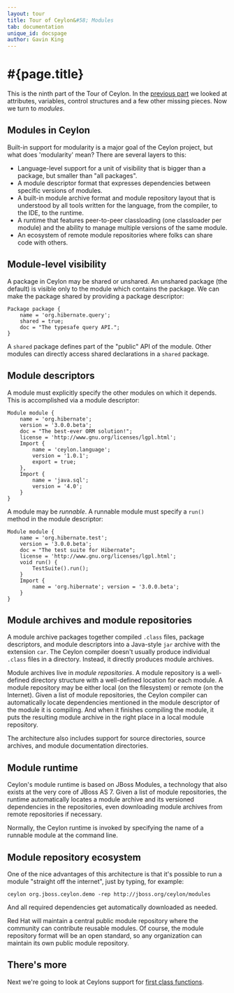 ```yaml
---
layout: tour
title: Tour of Ceylon&#58; Modules
tab: documentation
unique_id: docspage
author: Gavin King
---
```


# #{page.title}

This is the ninth part of the Tour of Ceylon. In the 
[previous part](../missing-pieces) we looked at attributes, variables, 
control structures and a few other missing pieces. Now we turn to *modules*.


## Modules in Ceylon

Built-in support for modularity is a major goal of the Ceylon project, but 
what does 'modularity' mean? There are several layers to this:

* Language-level support for a unit of visibility that is bigger than a package, 
  but smaller than "all packages".
* A module descriptor format that expresses dependencies between specific 
  versions of modules.
* A built-in module archive format and module repository layout that is 
  understood by all tools written for the language, from the compiler, to the 
  IDE, to the runtime.
* A runtime that features peer-to-peer classloading (one classloader 
  per module) and the ability to manage multiple versions of the same module.
* An ecosystem of remote module repositories where folks can share code 
  with others.


## Module-level visibility

A package in Ceylon may be shared or unshared. An unshared package 
(the default) is visible only to the module which contains the package. 
We can make the package shared by providing a package descriptor:

<!-- check:none:Quoted-->
    Package package {
        name = 'org.hibernate.query';
        shared = true;
        doc = "The typesafe query API.";
    }

A `shared` package defines part of the "public" API of the module. Other modules 
can directly access shared declarations in a `shared` package.


## Module descriptors

A module must explicitly specify the other modules on which it depends.
This is accomplished via a module descriptor:
 
 <!-- check:none:Quoted-->
    Module module {
        name = 'org.hibernate';
        version = '3.0.0.beta';
        doc = "The best-ever ORM solution!";
        license = 'http://www.gnu.org/licenses/lgpl.html';
        Import {
            name = 'ceylon.language';
            version = '1.0.1';
            export = true;
        },
        Import {
            name = 'java.sql';
            version = '4.0';
        }
    }

A module may be *runnable*. A runnable module must specify a `run()` method in 
the module descriptor:

<!-- check:none:Quoted-->
    Module module {
        name = 'org.hibernate.test';
        version = '3.0.0.beta';
        doc = "The test suite for Hibernate";
        license = 'http://www.gnu.org/licenses/lgpl.html';
        void run() {
            TestSuite().run();
        }
        Import {
            name = 'org.hibernate'; version = '3.0.0.beta';
        }
    }


## Module archives and module repositories

A module archive packages together compiled `.class` files, package 
descriptors, and module descriptors into a Java-style `jar` archive with the 
extension `car`. The Ceylon compiler doesn't usually produce individual 
`.class` files in a directory. Instead, it directly produces module archives.

Module archives live in *module repositories*. A module repository is a 
well-defined directory structure with a well-defined location for each module. 
A module repository may be either local (on the filesystem) or remote 
(on the Internet). Given a list of module repositories, the Ceylon compiler 
can automatically locate dependencies mentioned in the module descriptor of 
the module it is compiling. And when it finishes compiling the module, 
it puts the resulting module archive in the right place in a local module 
repository.

The architecture also includes support for source directories, source 
archives, and module documentation directories.


## Module runtime

Ceylon's module runtime is based on JBoss Modules, a technology that also 
exists at the very core of JBoss AS 7. Given a list of module repositories, 
the runtime automatically locates a module archive and its versioned 
dependencies in the repositories, even downloading module archives from 
remote repositories if necessary.

Normally, the Ceylon runtime is invoked by specifying the name of a runnable 
module at the command line.


## Module repository ecosystem

One of the nice advantages of this architecture is that it's possible to run a 
module "straight off the internet", just by typing, for example:

<!-- lang:none -->
    ceylon org.jboss.ceylon.demo -rep http://jboss.org/ceylon/modules

And all required dependencies get automatically downloaded as needed.

Red Hat will maintain a central public module repository where the 
community can contribute reusable modules. Of course, the module repository 
format will be an open standard, so any organization can maintain its own 
public module repository. 

## There's more

Next we're going to look at Ceylons support for 
[first class functions](../functions).
